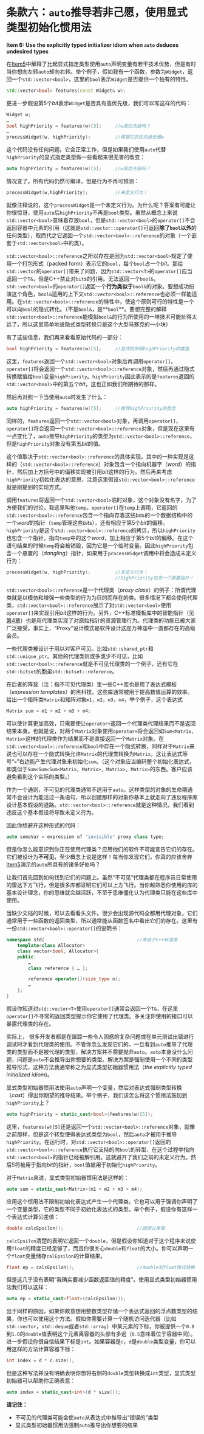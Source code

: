 # 条款六：`auto`推导若非己愿，使用显式类型初始化惯用法

**Item 6: Use the explicitly typed initializer idiom when `auto` deduces undesired types**

在[Item5](2.Auto/item5.md)中解释了比起显式指定类型使用`auto`声明变量有若干技术优势，但是有时当你想向左转`auto`却向右转。举个例子，假如我有一个函数，参数为`Widget`，返回一个`std::vector<bool>`，这里的`bool`表示`Widget`是否提供一个独有的特性。
````cpp
std::vector<bool> features(const Widget& w);
````
更进一步假设第5个*bit*表示`Widget`是否具有高优先级，我们可以写这样的代码：
````cpp
Widget w;
…
bool highPriority = features(w)[5];     //w高优先级吗？
…
processWidget(w, highPriority);         //根据它的优先级处理w
````
这个代码没有任何问题。它会正常工作，但是如果我们使用`auto`代替`highPriority`的显式指定类型做一些看起来很无害的改变：
````cpp
auto highPriority = features(w)[5];     //w高优先级吗？
````
情况变了。所有代码仍然可编译，但是行为不再可预测：
````cpp
processWidget(w,highPriority);          //未定义行为！
````
就像注释说的，这个`processWidget`是一个未定义行为。为什么呢？答案有可能让你很惊讶，使用`auto`后`highPriority`不再是`bool`类型。虽然从概念上来说`std::vector<bool>`意味着存放`bool`，但是`std::vector<bool>`的`operator[]`不会返回容器中元素的引用（这就是`std::vector::operator[]`可返回**除了`bool`以外**的任何类型），取而代之它返回一个`std::vector<bool>::reference`的对象（一个嵌套于`std::vector<bool>`中的类）。

`std::vector<bool>::reference`之所以存在是因为`std::vector<bool>`规定了使用一个打包形式（packed form）表示它的`bool`，每个`bool`占一个*bit*。那给`std::vector`的`operator[]`带来了问题，因为`std::vector<T>`的`operator[]`应当返回一个`T&`，但是C++禁止对`bit`s的引用。无法返回一个`bool&`，`std::vector<bool>`的`operator[]`返回一个**行为类似于**`bool&`的对象。要想成功扮演这个角色，`bool&`适用的上下文`std::vector<bool>::reference`也必须一样能适用。在`std::vector<bool>::reference`的特性中，使这个原则可行的特性是一个可以向`bool`的隐式转化。（不是`bool&`，是**`bool`**。要想完整的解释`std::vector<bool>::reference`能模拟`bool&`的行为所使用的一堆技术可能扯得太远了，所以这里简单地说隐式类型转换只是这个大型马赛克的一小块）

有了这些信息，我们再来看看原始代码的一部分：
````cpp
bool highPriority = features(w)[5];     //显式的声明highPriority的类型
````
这里，`features`返回一个`std::vector<bool>`对象后再调用`operator[]`，`operator[]`将会返回一个`std::vector<bool>::reference`对象，然后再通过隐式转换赋值给`bool`变量`highPriority`。`highPriority`因此表示的是`features`返回的`std::vector<bool>`中的第五个*bit*，这也正如我们所期待的那样。

然后再对照一下当使用`auto`时发生了什么：

````cpp
auto highPriority = features(w)[5];     //推导highPriority的类型
````
同样的，`features`返回一个`std::vector<bool>`对象，再调用`operator[]`，`operator[]`将会返回一个`std::vector<bool>::reference`对象，但是现在这里有一点变化了，`auto`推导`highPriority`的类型为`std::vector<bool>::reference`，但是`highPriority`对象没有第五*bit*的值。

这个值取决于`std::vector<bool>::reference`的具体实现。其中的一种实现是这样的（`std::vector<bool>::reference`）对象包含一个指向机器字（*word*）的指针，然后加上方括号中的偏移实现被引用*bit*这样的行为。然后再来考虑`highPriority`初始化表达的意思，注意这里假设`std::vector<bool>::reference`就是刚提到的实现方式。

调用`features`将返回一个`std::vector<bool>`临时对象，这个对象没有名字，为了方便我们的讨论，我这里叫他`temp`。`operator[]`在`temp`上调用，它返回的`std::vector<bool>::reference`包含一个指向存着这些*bit*s的一个数据结构中的一个*word*的指针（`temp`管理这些*bit*s），还有相应于第5个*bit*的偏移。`highPriority`是这个`std::vector<bool>::reference`的拷贝，所以`highPriority`也包含一个指针，指向`temp`中的这个*word*，加上相应于第5个*bit*的偏移。在这个语句结束的时候`temp`将会被销毁，因为它是一个临时变量。因此`highPriority`包含一个悬置的（*dangling*）指针，如果用于`processWidget`调用中将会造成未定义行为：

````cpp
processWidget(w, highPriority);         //未定义行为！
                                        //highPriority包含一个悬置指针！
````

`std::vector<bool>::reference`是一个代理类（*proxy class*）的例子：所谓代理类就是以模仿和增强一些类型的行为为目的而存在的类。很多情况下都会使用代理类，`std::vector<bool>::reference`展示了对`std::vector<bool>`使用`operator[]`来实现引用*bit*这样的行为。另外，C++标准模板库中的智能指针（见[第4章](4.SmartPointers/item18.md)）也是用代理类实现了对原始指针的资源管理行为。代理类的功能已被大家广泛接受。事实上，“Proxy”设计模式是软件设计这座万神庙中一直都存在的高级会员。

一些代理类被设计于用以对客户可见。比如`std::shared_ptr`和`std::unique_ptr`。其他的代理类则或多或少不可见，比如`std::vector<bool>::reference`就是不可见代理类的一个例子，还有它在`std::bitset`的胞弟`std::bitset::reference`。

在后者的阵营（注：指不可见代理类）里一些C++库也是用了表达式模板（*expression templates*）的黑科技。这些库通常被用于提高数值运算的效率。给出一个矩阵类`Matrix`和矩阵对象`m1`，`m2`，`m3`，`m4`，举个例子，这个表达式
````cpp
Matrix sum = m1 + m2 + m3 + m4;
````
可以使计算更加高效，只需要使让`operator+`返回一个代理类代理结果而不是返回结果本身。也就是说，对两个`Matrix`对象使用`operator+`将会返回如`Sum<Matrix, Matrix>`这样的代理类作为结果而不是直接返回一个`Matrix`对象。在`std::vector<bool>::reference`和`bool`中存在一个隐式转换，同样对于`Matrix`来说也可以存在一个隐式转换允许`Matrix`的代理类转换为`Matrix`，这让表达式等号“`=`”右边能产生代理对象来初始化`sum`。（这个对象应当编码整个初始化表达式，即类似于`Sum<Sum<Sum<Matrix, Matrix>, Matrix>, Matrix>`的东西。客户应该避免看到这个实际的类型。）

作为一个通则，不可见的代理类通常不适用于`auto`。这样类型的对象的生命期通常不会设计为能活过一条语句，所以创建那样的对象你基本上就走向了违反程序库设计基本假设的道路。`std::vector<bool>::reference`就是这种情况，我们看到违反这个基本假设将导致未定义行为。

因此你想避开这种形式的代码：
````cpp
auto someVar = expression of "invisible" proxy class type;
````
但是你怎么能意识到你正在使用代理类？应用他们的软件不可能宣告它们的存在。它们被设计为**不可见**，至少概念上说是这样！每当你发现它们，你真的应该舍弃[Item5](2.Auto/item5.md)演示的`auto`所具有的诸多好处吗？

让我们首先回到如何找到它们的问题上。虽然“不可见”代理类都在程序员日常使用的雷达下方飞行，但是很多库都证明它们可以上方飞行。当你越熟悉你使用的库的基本设计理念，你的思维就会越活跃，不至于思维僵化认为代理类只能在这些库中使用。

当缺少文档的时候，可以去看看头文件。很少会出现源代码全都用代理对象，它们通常用于一些函数的返回类型，所以通常能从函数签名中看出它们的存在。这里有一份`std::vector<bool>::operator[]`的说明书：
````cpp
namespace std{                                  //来自于C++标准库
    template<class Allocator>
    class vector<bool, Allocator>{
    public:
        …
        class reference { … };

        reference operator[](size_type n);
        …
    };
}
````
假设你知道对`std::vector<T>`使用`operator[]`通常会返回一个`T&`，在这里`operator[]`不寻常的返回类型提示你它使用了代理类。多关注你使用的接口可以暴露代理类的存在。

实际上， 很多开发者都是在跟踪一些令人困惑的复杂问题或在单元测试出错进行调试时才看到代理类的使用。不管你怎么发现它们的，一旦看到`auto`推导了代理类的类型而不是被代理的类型，解决方案并不需要抛弃`auto`。`auto`本身没什么问题，问题是`auto`不会推导出你想要的类型。解决方案是强制使用一个不同的类型推导形式，这种方法我通常称之为显式类型初始器惯用法（*the explicitly typed initialized idiom*)。

显式类型初始器惯用法使用`auto`声明一个变量，然后对表达式强制类型转换（*cast*）得出你期望的推导结果。举个例子，我们该怎么将这个惯用法施加到`highPriority`上？
````cpp
auto highPriority = static_cast<bool>(features(w)[5]);
````
这里，`features(w)[5]`还是返回一个`std::vector<bool>::reference`对象，就像之前那样，但是这个转型使得表达式类型为`bool`，然后`auto`才被用于推导`highPriority`。在运行时，对`std::vector<bool>::operator[]`返回的`std::vector<bool>::reference`执行它支持的向`bool`的转型，在这个过程中指向`std::vector<bool>`的指针已经被解引用。这就避开了我们之前的未定义行为。然后5将被用于指向*bit*的指针，`bool`值被用于初始化`highPriority`。

对于`Matrix`来说，显式类型初始器惯用法是这样的：
````cpp
auto sum = static_cast<Matrix>(m1 + m2 + m3 + m4);
````
应用这个惯用法不限制初始化表达式产生一个代理类。它也可以用于强调你声明了一个变量类型，它的类型不同于初始化表达式的类型。举个例子，假设你有这样一个表达式计算公差值：
````cpp
double calcEpsilon();                           //返回公差值
````
`calcEpsilon`清楚的表明它返回一个`double`，但是假设你知道对于这个程序来说使用`float`的精度已经足够了，而且你很关心`double`和`float`的大小。你可以声明一个`float`变量储存`calEpsilon`的计算结果。

````cpp
float ep = calcEpsilon();                       //double到float隐式转换
````
但是这几乎没有表明“我确实要减少函数返回值的精度”。使用显式类型初始器惯用法我们可以这样：
````cpp
auto ep = static_cast<float>(calcEpsilon());
````
出于同样的原因，如果你故意想用整数类型存储一个表达式返回的浮点数类型的结果，你也可以使用这个方法。假如你需要计算一个随机访问迭代器（比如`std::vector`，`std::deque`或者`std::array`）中某元素的下标，你被提供一个`0.0`到`1.0`的`double`值表明这个元素离容器的头部有多远（`0.5`意味着位于容器中间）。进一步假设你很自信结果下标是`int`。如果容器是`c`，`d`是`double`类型变量，你可以用这样的方法计算容器下标：
````cpp
int index = d * c.size();
````
但是这种写法并没有明确表明你想将右侧的`double`类型转换成`int`类型，显式类型初始器可以帮助你正确表意：
````cpp
auto index = static_cast<int>(d * size());
````

**请记住：**

+ 不可见的代理类可能会使`auto`从表达式中推导出“错误的”类型
+ 显式类型初始器惯用法强制`auto`推导出你想要的结果
